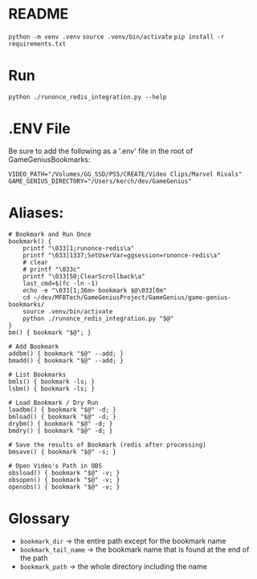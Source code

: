 # README

`python -m venv .venv`
`source .venv/bin/activate`
`pip install -r requirements.txt`

# Run

`python ./runonce_redis_integration.py --help`

# .ENV File

Be sure to add the following as a '.env' file in the root of GameGeniusBookmarks:

```
VIDEO_PATH="/Volumes/GG_SSD/PS5/CREATE/Video Clips/Marvel Rivals"
GAME_GENIUS_DIRECTORY="/Users/kerch/dev/GameGenius"
```

# Aliases:

```
# Bookmark and Run Once
bookmark() {
    printf "\033]1;runonce-redis\a"
    printf "\033]1337;SetUserVar=ggsession=runonce-redis\a"
    # clear
    # printf "\033c"
    printf "\033]50;ClearScrollback\a"
    last_cmd=$(fc -ln -1)
    echo -e "\033[1;36m> bookmark $@\033[0m"
    cd ~/dev/MFBTech/GameGeniusProject/GameGenius/game-genius-bookmarks/
    source .venv/bin/activate
    python ./runonce_redis_integration.py "$@"
}
bm() { bookmark "$@"; }

# Add Bookmark
addbm() { bookmark "$@" --add; }
bmadd() { bookmark "$@" --add; }

# List Bookmarks
bmls() { bookmark -ls; }
lsbm() { bookmark -ls; }

# Load Bookmark / Dry Run
loadbm() { bookmark "$@" -d; }
bmload() { bookmark "$@" -d; }
drybm() { bookmark "$@" -d; }
bmdry() { bookmark "$@" -d; }

# Save the results of Bookmark (redis after processing)
bmsave() { bookmark "$@" -s; }

# Open Video's Path in OBS
obsload() { bookmark "$@" -v; }
obsopen() { bookmark "$@" -v; }
openobs() { bookmark "$@" -v; }

```

# Glossary
- `bookmark_dir` -> the entire path except for the bookmark name
- `bookmark_tail_name` -> the bookmark name that is found at the end of the path
- `bookmark_path` -> the whole directory including the name
